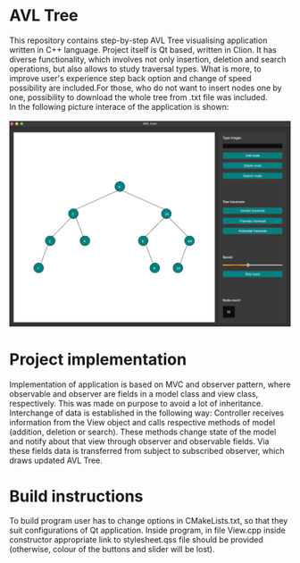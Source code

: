 # AVL Tree 
This repository contains step-by-step AVL Tree visualising application written in C++ language. Project itself is Qt based, written in Clion.
It has diverse functionality, which involves not only insertion, deletion and search operations, but also allows to study traversal types.
What is more, to improve user's experience step back option and change of speed possibility are included.For those, who do not want to insert nodes one by one, possibility to download the whole tree from .txt file was included.\
In the following picture interace of the application is shown:\
\
![Screenshot](interface.png)
# Project implementation
Implementation of application is based on MVC and observer pattern, where observable and observer are fields in a model class and view class, respectively. This was made on purpose to avoid a lot of inheritance. Interchange of data is established in the following way: Controller receives information from the View object and calls respective methods of model (addition, deletion or search). These methods change state of the model and notify about that view through observer and observable fields. Via these fields data is transferred from subject to subscribed observer, which draws updated AVL Tree.
# Build instructions
To build program user has to change options in CMakeLists.txt, so that they suit configurations of Qt application. Inside program, in file View.cpp inside constructor appropriate link to stylesheet.qss file should be provided (otherwise, colour of the buttons and slider will be lost).
